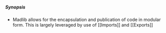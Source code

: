 ##### Synopsis
- Madlib allows for the encapsulation and publication of code in modular form. This is largely leveraged by use of [[Imports]] and [[Exports]]